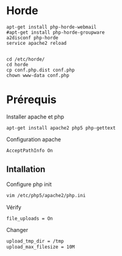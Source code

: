 # Horde


```
apt-get install php-horde-webmail
#apt-get install php-horde-groupware
a2disconf php-horde
service apache2 reload


cd /etc/horde/
cd horde
cp conf.php.dist conf.php
chown www-data conf.php
```



# Prérequis

Installer apache et php
```
apt-get install apache2 php5 php-gettext
```

Configuration apache
```
AcceptPathInfo On
```

## Intallation

Configure php init

```bash
vim /etc/php5/apache2/php.ini
```
Vérify
```bash
file_uploads = On
```

Changer
```bash
upload_tmp_dir = /tmp
upload_max_filesize = 10M
```
